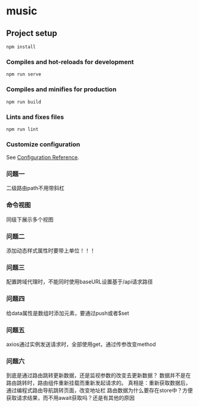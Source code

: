 # music

## Project setup
```
npm install
```

### Compiles and hot-reloads for development
```
npm run serve
```

### Compiles and minifies for production
```
npm run build
```

### Lints and fixes files
```
npm run lint
```

### Customize configuration
See [Configuration Reference](https://cli.vuejs.org/config/).

### 问题一
二级路由path不用带斜杠

### 命令视图
同级下展示多个视图

### 问题二
添加动态样式属性时要带上单位！！！

### 问题三
配置跨域代理时，不能同时使用baseURL设置基于/api请求路径

### 问题四
给data属性是数组时添加元素，要通过push或者$set

### 问题五
axios通过实例发送请求时，全部使用get，通过传参改变method

### 问题六
到底是通过路由跳转更新数据，还是监视参数的改变去更新数据？
数据并不是在路由跳转时，路由组件重新挂载而重新发起请求的。
真相是：重新获取数据后，通过编程式路由导航跳转页面，改变地址栏
路由数据为什么要存在store中？方便获取请求结果，而不用await获取吗？还是有其他的原因